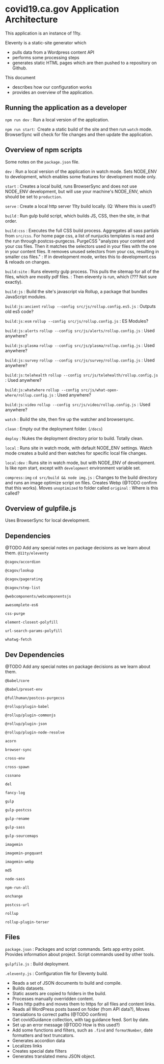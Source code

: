 # covid19.ca.gov Application Architecture

This application is an instance of 11ty.

Eleventy is a static-site generator which
* pulls data from a Wordpress content API
* performs some processing steps
* generates static HTML pages which are then pushed to a repository on Github.

This document

* describes how our configuration works
* provides an overview of the application.

## Running the application as a developer
`npm run dev`
: Run a local version of the application.

`npm run start`: 
Create a static build of the site and then run `watch` mode. BrowserSync will check for file changes and then update the application.

## Overview of npm scripts
Some notes on the `package.json` file.

`dev`
: Run a local version of the application in watch mode. Sets NODE_ENV to development, which enables some features for development mode only.

`start`
: Creates a local build, runs BrowserSync and does not use NODE_ENV development, but will use your machine's NODE_ENV, which should be set to `production`.

`serve`
: Create a local http server 11ty build locally. (Q: Where this is used?)

`build`
: Run gulp build script, which builds JS, CSS, then the site, in that order.

`build:css`
: Executes the full CSS build process. Aggregates all sass partials from `src/css`. For home page css, a list of nunjucks templates is read and the run through postcss-purgecss. PurgeCSS "analyzes your content and your css files. Then it matches the selectors used in your files with the one in your content files. It removes unused selectors from your css, resulting in smaller css files."
: If in development mode, writes this to development.css & reloads on changes.

`build:site`
: Runs eleventy gulp process. This pulls the sitemap for all of the files, which are mostly pdf files.
: Then eleventy is run, which (??? Not sure exactly).

`build:js`
: Build the site's javascript via Rollup, a package that bundles JavaScript modules.

`build:js:ancient`
`rollup --config src/js/rollup.config.es5.js`
: Outputs old es5 code?

`build:js:esm`
`rollup --config src/js/rollup.config.js`
: ES Modules?

`build:js:alerts`
`rollup --config src/js/alerts/rollup.config.js`
: Used anywhere?

`build:js:plasma`
`rollup --config src/js/plasma/rollup.config.js`
: Used anywhere?

`build:js:survey`
`rollup --config src/js/survey/rollup.config.js`
: Used anywhere?

`build:js:telehealth`
`rollup --config src/js/telehealth/rollup.config.js`
: Used anywhere?

`build:js:whatwhere`
`rollup --config src/js/what-open-where/rollup.config.js`
: Used anywhere?

`build:js:video`
`rollup --config src/js/video/rollup.config.js`
: Used anywhere?

`watch`
: Build the site, then fire up the watcher and browsersync.

`clean`
: Empty out the deployment folder. (`/docs`)

`deploy`
: Nukes the deployment directory prior to build. Totally clean.

`local`
: Runs site in watch mode, with default NODE_ENV settings. Watch mode creates a build and then watches for specific local file changes.

`local:dev`
: Runs site in watch mode, but with NODE_ENV of development. Is like npm start, except with `development` environment variable set.

`compress:img`
`cd src/build && node img.js`
: Changes to the build directory and runs an image optimize script on files. Creates Webp (@TODO confirm that this works). Moves `unoptimized` to folder called `original`
: Where is this called?

## Overview of gulpfile.js
Uses BrowserSync for local development.

## Dependencies
@TODO Add any special notes on package decisions as we learn about them.
`@11ty/eleventy`

`@cagov/accordion`

`@cagov/lookup`

`@cagov/pagerating`

`@cagov/step-list`

`@webcomponents/webcomponentsjs`

`awesomplete-es6`

`css-purge`

`element-closest-polyfill`

`url-search-params-polyfill`

`whatwg-fetch`


## Dev Dependencies
@TODO Add any special notes on package decisions as we learn about them.

`@babel/core`

`@babel/preset-env`

`@fullhuman/postcss-purgecss`

`@rollup/plugin-babel`

`@rollup/plugin-commonjs`

`@rollup/plugin-json`

`@rollup/plugin-node-resolve`

`acorn`

`browser-sync`

`cross-env`

`cross-spawn`

`cssnano`

`del`

`fancy-log`

`gulp`

`gulp-postcss`

`gulp-rename`

`gulp-sass`

`gulp-sourcemaps`

`imagemin`

`imagemin-pngquant`

`imagemin-webp`

`md5`

`node-sass`

`npm-run-all`

`onchange`

`postcss-url`

`rollup`

`rollup-plugin-terser`

## Files
`package.json`
: Packages and script commands. Sets app entry point. Provides information about project. Script commands used by other tools.

`gulpfile.js`
: Build deployment.

`.eleventy.js`
: Configuration file for Eleventy build.

* Reads a set of JSON documents to build and compile.
* Builds datasets.
* Static assets are copied to folders in the build.
* Processes manually overridden content.
* Fixes http paths and moves them to https for all files and content links.
* Reads all WordPress posts based on folder (from API data?), Moves translations to correct paths (@TODO confirm)
* Get covidGuidance collection, with tag guidance feed. Sort by date.
* Set up an error message (@TODO How is this used?)
* Add some functions and filters, such as `.find` and `formatNumber`, date formatters and text truncators.
* Generates accordion data
* Localizes links
* Creates special date filters
* Generates translated menu JSON object.
